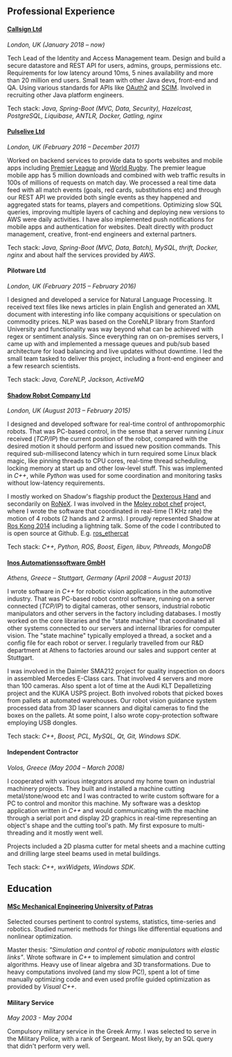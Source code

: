 ## Professional Experience

#### [Callsign Ltd](https://callsign.com)
*London, UK (January 2018 – now)*

Tech Lead of the Identity and Access Management team. Design and build a secure datastore and REST API for users, admins, groups, permissions etc.
Requirements for low latency around 10ms, 5 nines availability and more than 20 million end users. Small team with other Java devs, front-end and QA.
Using various standards for APIs like [OAuth2](https://en.wikipedia.org/wiki/OAuth#OAuth_2.0) and [SCIM](https://en.wikipedia.org/wiki/System_for_Cross-domain_Identity_Management).
Involved in recruiting other Java platform engineers.

Tech stack: *Java, Spring-Boot (MVC, Data, Security), Hazelcast, PostgreSQL, Liquibase, ANTLR, Docker, Gatling, nginx*

#### [Pulselive Ltd](https://www.pulselive.com)
*London, UK (February 2016 – December 2017)*

Worked on backend services to provide data to sports websites and mobile apps including [Premier League](https://www.premierleague.com) and [World Rugby](https://www.world.rugby).
The premier league mobile app has 5 million downloads and combined with web traffic results in 100s of millions of requests on match day.
We processed a real time data feed with all match events (goals, red cards, substitutions etc) and
through our REST API we provided both single events as they happened and aggregated stats for teams, players and competitions.
Optimizing slow SQL queries, improving multiple layers of caching and deploying new versions to AWS were daily activities.
I have also implemented push notifications for mobile apps and authentication for websites.
Dealt directly with product management, creative, front-end engineers and external partners.

Tech stack: *Java, Spring-Boot (MVC, Data, Batch), MySQL, thrift, Docker, nginx* and about half the services provided by *AWS*.

#### Pilotware Ltd
*London, UK (February 2015 – February 2016)*

I designed and developed a service for Natural Language Processing.
It received text files like news articles in plain English and generated an XML document with interesting info like company acquisitions or speculation on commodity prices.
NLP was based on the CoreNLP library from Stanford University and functionality was way beyond what can be achieved with regex or sentiment analysis.
Since everything ran on on-premises servers, I came up with and implemented a message queues and pub/sub based architecture for load balancing and live updates without downtime.
I led the small team tasked to deliver this project, including a front-end engineer and a few research scientists.

Tech stack: *Java, CoreNLP, Jackson, ActiveMQ*

#### [Shadow Robot Company Ltd](https://www.shadowrobot.com)
*London, UK (August 2013 – February 2015)*

I designed and developed software for real-time control of anthropomorphic robots.
That was PC-based control, in the sense that a server running *Linux* received (*TCP/IP*) the current position of the robot,
compared with the desired motion it should perform and issued new position commands.
This required sub-millisecond latency which in turn required some Linux black magic, like pinning threads to CPU cores,
real-time thread scheduling, locking memory at start up and other low-level stuff.
This was implemented in *C++*, while *Python* was used for some coordination and monitoring tasks without low-latency requirements.

I mostly worked on Shadow's flagship product the [Dexterous Hand](https://www.shadowrobot.com/products/dexterous-hand)
and secondarily on [RoNeX](https://www.shadowrobot.com/ronex-available-for-pre-order).
I was involved in the [Moley robot chef](https://www.bbc.co.uk/news/science-environment-32282131) project, where I wrote the software that
coordinated in real-time (1 KHz rate) the motion of 4 robots (2 hands and 2 arms).
I proudly represented Shadow at [Ros Kong 2014](https://events.osrfoundation.org/ros-kong-2014) including a lightning talk.
Some of the code I contributed to is open source at Github. E.g. [ros_ethercat](https://github.com/shadow-robot/ros_ethercat)

Tech stack: *C++, Python, ROS, Boost, Eigen, libuv, Pthreads, MongoDB*

#### [Inos Automationssoftware GmbH](https://www.inos-automation.de/home)
*Athens, Greece – Stuttgart, Germany (April 2008 – August 2013)*

I wrote software in *C++* for robotic vision applications in the automotive industry.
That was PC-based robot control software, running on a server connected (*TCP/IP*) to digital cameras,
other sensors, industrial robotic manipulators and other servers in the factory including databases.
I mostly worked on the core libraries and the "state machine" that coordinated all other
systems connected to our servers and internal libraries for computer vision.
The "state machine" typically employed a thread, a socket and a config file for each robot or server.
I regularly travelled from our R&D department at Athens to factories around our sales and support center at Stuttgart.

I was involved in the Daimler SMA212 project for quality inspection on doors in assembled Mercedes E-Class cars.
That involved 4 servers and more than 100 cameras.
Also spent a lot of time at the Audi KLT Depalletizing project and the KUKA USPS project.
Both involved robots that picked boxes from pallets at automated warehouses.
Our robot vision guidance system processed data from 3D laser scanners and digital cameras to find the boxes on the pallets.
At some point, I also wrote copy-protection software employing USB dongles.

Tech stack: *C++, Boost, PCL, MySQL, Qt, Git, Windows SDK*.

#### Independent Contractor
*Volos, Greece (May 2004 – March 2008)*

I cooperated with various integrators around my home town on industrial machinery projects.
They built and installed a machine cutting metal/stone/wood etc and I was contracted to write custom software for a PC to control and monitor this machine.
My software was a desktop application written in *C++* and would communicating with the machine through a serial port and
display 2D graphics in real-time representing an object's shape and the cutting tool's path.
My first exposure to multi-threading and it mostly went well.

Projects included a 2D plasma cutter for metal sheets and a machine cutting and drilling large steel beams used in metal buildings.

Tech stack: *C++, wxWidgets, Windows SDK*.

## Education
#### [MSc Mechanical Engineering University of Patras](http://www.mead.upatras.gr/lang_en/)

Selected courses pertinent to control systems, statistics, time-series and robotics.
Studied numeric methods for things like differential equations and nonlinear optimization.

Master thesis: *"Simulation and control of robotic manipulators with elastic links"*.
Wrote software in *C++* to implement simulation and control algorithms. Heavy use of linear algebra and 3D transformations.
Due to heavy computations involved (and my slow PC!), spent a lot of time manually optimizing code and even used profile guided optimization as provided by *Visual C++*.

#### Military Service
*May 2003 - May 2004*

Compulsory military service in the Greek Army. I was selected to serve in the Military Police, with a rank
of Sergeant. Most likely, by an SQL query that didn't perform very well.
